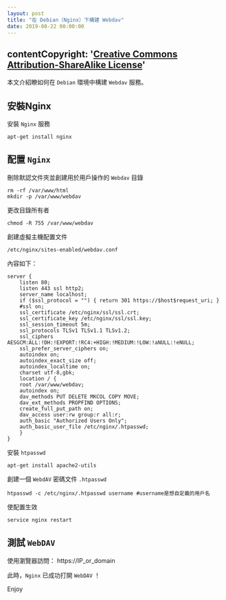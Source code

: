 ```yaml
---
layout: post
title: "在 Debian（Nginx）下構建 Webdav"
date: 2019-08-22 00:00:00
---
```


## contentCopyright: '[Creative Commons Attribution-ShareAlike License](https://en.wikipedia.org/wiki/Wikipedia:Text_of_Creative_Commons_Attribution-ShareAlike_3.0_Unported_License)'

本文介紹瞭如何在 `Debian` 環境中構建 `Webdav` 服務。
## 安裝Nginx

安裝 `Nginx` 服務

```
apt-get install nginx
```

## 配置 `Nginx`

刪除默認文件夾並創建用於用戶操作的 `Webdav` 目錄

```
rm -rf /var/www/html
mkdir -p /var/www/webdav
```

更改目錄所有者

```
chmod -R 755 /var/www/webdav
```

創建虛擬主機配置文件

```
/etc/nginx/sites-enabled/webdav.conf
```

內容如下：

```
server {
	listen 80;
	listen 443 ssl http2;
	server_name localhost;
	if ($ssl_protocol = "") { return 301 https://$host$request_uri; }
	#ssl on;
	ssl_certificate /etc/nginx/ssl/ssl.crt;
	ssl_certificate_key /etc/nginx/ssl/ssl.key;
	ssl_session_timeout 5m;
	ssl_protocols TLSv1 TLSv1.1 TLSv1.2;
	ssl_ciphers AESGCM:ALL:!DH:!EXPORT:!RC4:+HIGH:!MEDIUM:!LOW:!aNULL:!eNULL;
	ssl_prefer_server_ciphers on;
	autoindex on;
	autoindex_exact_size off;
	autoindex_localtime on;
	charset utf-8,gbk;
	location / {
	root /var/www/webdav;
	autoindex on;
	dav_methods PUT DELETE MKCOL COPY MOVE;
	dav_ext_methods PROPFIND OPTIONS;
	create_full_put_path on;
	dav_access user:rw group:r all:r;
	auth_basic "Authorized Users Only";
	auth_basic_user_file /etc/nginx/.htpasswd;
	}
}
```

安裝 `htpasswd`

```
apt-get install apache2-utils
```

創建一個 `WebdAV` 密碼文件 `.htpasswd`

```
htpasswd -c /etc/nginx/.htpasswd username #username是想自定義的用戶名
```

使配置生效

```
service nginx restart
```

## 測試 `WebDAV`

使用瀏覽器訪問： https://IP_or_domain

此時，`Nginx` 已成功打開 `WebDAV` ！

Enjoy
